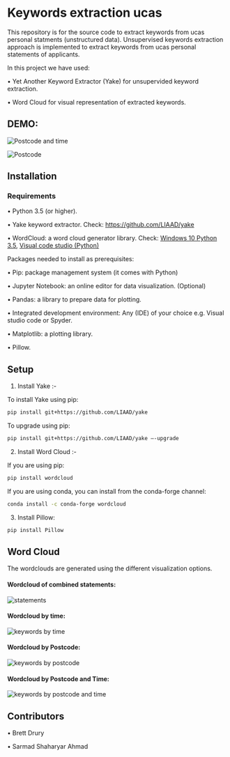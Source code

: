 # Keywords extraction ucas

This repository is for the source code to extract keywords from ucas personal statments (unstructured data). Unsupervised keywords extraction approach is implemented to extract keywords from ucas personal statements of applicants. 

In this project we have used:

•	Yet Another Keyword Extractor (Yake) for unsupervided keyword extraction.

•	Word Cloud for visual representation of extracted keywords. 


## DEMO:

![Postcode and time](https://user-images.githubusercontent.com/90148389/163736119-9b9bb5ef-8027-4211-a951-4b0ea5d624ae.gif)

![Postcode](https://user-images.githubusercontent.com/90148389/163736120-d7748778-c8c9-4662-a4ec-56f663fe2814.gif)



## Installation
### Requirements

•	Python 3.5 (or higher).

•	Yake keyword extractor. Check: https://github.com/LIAAD/yake

•	WordCloud: a word cloud generator library. Check:  [Windows 10 Python 3.5](https://github.com/amueller/word_cloud/issues/134),  [Visual code studio (Python)](https://github.com/amueller/word_cloud/issues/609)

   Packages needed to install as prerequisites:

•	Pip: package management system (it comes with Python)

•	Jupyter Notebook: an online editor for data visualization. (Optional)

•	Pandas: a library to prepare data for plotting.

•	Integrated development environment: Any (IDE) of your choice e.g. Visual studio code or Spyder.

•	Matplotlib: a plotting library.

•	Pillow.



## Setup


1. Install Yake :-

To install Yake using pip: 
```bash
pip install git+https://github.com/LIAAD/yake 
```

To upgrade using pip:

```bash
pip install git+https://github.com/LIAAD/yake –-upgrade
```

2. Install Word Cloud :-

If you are using pip:

```bash
pip install wordcloud
```
If you are using conda, you can install from the conda-forge channel:

```bash
conda install -c conda-forge wordcloud
```

3. Install Pillow:

```bash
pip install Pillow
```


## Word Cloud
The wordclouds are generated using the different visualization options.  


#### Wordcloud of combined statements:
![statements](https://user-images.githubusercontent.com/90148389/163731822-b880fad3-b0f4-4413-a739-d0903f3daeb9.png)


#### Wordcloud by time:
![keywords by time](https://user-images.githubusercontent.com/90148389/163731823-49104d4d-fefb-4f22-aa86-efe67cc2585b.png)


#### Wordcloud by Postcode:
![keywords by postcode](https://user-images.githubusercontent.com/90148389/163731827-7c081414-790a-4027-b2be-49692157ef6a.png)


#### Wordcloud by Postcode and Time:
![keywords by postcode and time](https://user-images.githubusercontent.com/90148389/163731830-fd73f2c6-b024-47e5-b484-6ba3fbd58e50.png)


## Contributors

•	Brett Drury

•	Sarmad Shaharyar Ahmad
